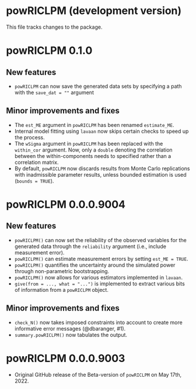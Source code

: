 # powRICLPM (development version)

This file tracks changes to the package.

# powRICLPM 0.1.0

## New features 

* `powRICLPM` can now save the generated data sets by specifying a path with the `save_dat = ""` argument

## Minor improvements and fixes

* The `est_ME` argument in `powRICLPM` has been renamed `estimate_ME`. 
* Internal model fitting using `lavaan` now skips certain checks to speed up the process. 
* The `wSigma` argument in `powRICLPM` has been replaced with the `within_cor` argument. Now, only a `double` denoting the correlation between the within-components needs to specified rather than a correlation matrix. 
* By default, `powRICLPM` now discards results from Monte Carlo replications with inadmissible parameter results, unless bounded estimation is used (`bounds = TRUE`). 

# powRICLPM 0.0.0.9004

## New features

* `powRICLPM()` can now set the reliability of the observed variables for the generated data through the `reliability` argument (i.e., include measurement error).
* `powRICLPM()` can estimate measurement errors by setting `est_ME = TRUE`.
* `powRICLPM()` quantifies the uncertainty around the simulated power through non-parametric bootstrapping. 
* `powRICLPM()` now allows for various estimators implemented in `lavaan`. 
* `give(from = ..., what = "...")` is implemented to extract various bits of information from a `powRICLPM` object.

## Minor improvements and fixes

* `check_N()` now takes imposed constraints into account to create more informative error messages (@dbaranger, #1).
* `summary.powRICLPM()` now tabulates the output.

# powRICLPM 0.0.0.9003

* Original GitHub release of the Beta-version of `powRICLPM` on May 17th, 2022.





